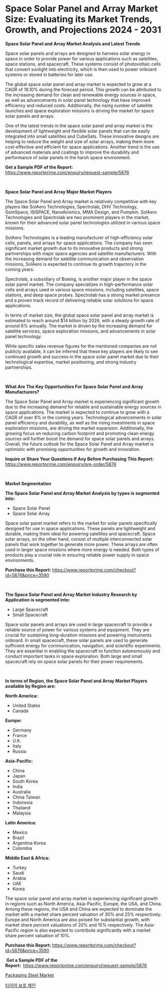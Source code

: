 <p><h1>Space Solar Panel and Array Market Size: Evaluating its Market Trends, Growth, and Projections 2024 - 2031</h1></p><p><strong>Space Solar Panel and Array Market Analysis and Latest Trends</strong></p>
<p><p>Space solar panels and arrays are designed to harness solar energy in space in order to provide power for various applications such as satellites, space stations, and spacecraft. These systems consist of photovoltaic cells that convert sunlight into electricity, which is then used to power onboard systems or stored in batteries for later use.</p><p>The global space solar panel and array market is expected to grow at a CAGR of 18.10% during the forecast period. This growth can be attributed to the increasing demand for clean and renewable energy sources in space, as well as advancements in solar panel technology that have improved efficiency and reduced costs. Additionally, the rising number of satellite launches and space exploration missions is driving the market for space solar panels and arrays.</p><p>One of the latest trends in the space solar panel and array market is the development of lightweight and flexible solar panels that can be easily integrated into small satellites and CubeSats. These innovative designs are helping to reduce the weight and size of solar arrays, making them more cost-effective and efficient for space applications. Another trend is the use of advanced materials and coatings to improve the durability and performance of solar panels in the harsh space environment.</p></p>
<p><strong>Get a Sample PDF of the Report:&nbsp;</strong> <a href="https://www.reportprime.com/enquiry/request-sample/5876">https://www.reportprime.com/enquiry/request-sample/5876</a></p>
<p>&nbsp;</p>
<p><strong>Space Solar Panel and Array Major Market Players</strong></p>
<p><p>The Space Solar Panel and Array market is relatively competitive with key players like SolAero Technologies, Spectrolab, DHV Technology, GomSpace, ISISPACE, NanoAvionics, MMA Design, and Pumpkin. SolAero Technologies and Spectrolab are two prominent players in the market, known for their advanced solar panel technologies utilized in various space missions.</p><p>SolAero Technologies is a leading manufacturer of high-efficiency solar cells, panels, and arrays for space applications. The company has seen significant market growth due to its innovative products and strong partnerships with major space agencies and satellite manufacturers. With the increasing demand for satellite communication and observation missions, SolAero is expected to continue its growth trajectory in the coming years.</p><p>Spectrolab, a subsidiary of Boeing, is another major player in the space solar panel market. The company specializes in high-performance solar cells and arrays used in various space missions, including satellites, space stations, and deep space probes. Spectrolab has a strong market presence and a proven track record of delivering reliable solar solutions for space applications.</p><p>In terms of market size, the global space solar panel and array market is estimated to reach around $14 billion by 2026, with a steady growth rate of around 6% annually. The market is driven by the increasing demand for satellite services, space exploration missions, and advancements in solar panel technology.</p><p>While specific sales revenue figures for the mentioned companies are not publicly available, it can be inferred that these key players are likely to see continued growth and success in the space solar panel market due to their technological expertise, market positioning, and strong industry partnerships.</p></p>
<p>&nbsp;</p>
<p><strong>What Are The Key Opportunities For Space Solar Panel and Array Manufacturers?</strong></p>
<p><p>The Space Solar Panel and Array market is experiencing significant growth due to the increasing demand for reliable and sustainable energy sources in space applications. The market is expected to continue to grow with a CAGR of over 8% in the coming years. Technological advancements in solar panel efficiency and durability, as well as the rising investments in space exploration missions, are driving the market expansion. Additionally, the growing focus on reducing carbon footprint and promoting clean energy sources will further boost the demand for space solar panels and arrays. Overall, the future outlook for the Space Solar Panel and Array market is optimistic with promising opportunities for growth and innovation.</p></p>
<p><strong>Inquire or Share Your Questions If Any Before Purchasing This Report:</strong> <a href="https://www.reportprime.com/enquiry/pre-order/5876">https://www.reportprime.com/enquiry/pre-order/5876</a></p>
<p>&nbsp;</p>
<p><strong>Market Segmentation</strong></p>
<p><strong>The Space Solar Panel and Array Market Analysis by types is segmented into:</strong></p>
<p><ul><li>Space Solar Panel</li><li>Space Solar Array</li></ul></p>
<p><p>Space solar panel market refers to the market for solar panels specifically designed for use in space applications. These panels are lightweight and durable, making them ideal for powering satellites and spacecraft. Space solar arrays, on the other hand, consist of multiple interconnected solar panels that work together to generate more power. These arrays are often used in larger space missions where more energy is needed. Both types of products play a crucial role in ensuring reliable power supply in space environments.</p></p>
<p><strong>Purchase this Report:&nbsp;</strong><a href="https://www.reportprime.com/checkout?id=5876&price=3590">https://www.reportprime.com/checkout?id=5876&price=3590</a></p>
<p>&nbsp;</p>
<p><strong>The Space Solar Panel and Array Market Industry Research by Application is segmented into:</strong></p>
<p><ul><li>Large Spacecraft</li><li>Small Spacecraft</li></ul></p>
<p><p>Space solar panels and arrays are used in large spacecraft to provide a reliable source of power for various systems and equipment. They are crucial for sustaining long-duration missions and powering instruments onboard. In small spacecraft, these solar panels are used to generate sufficient energy for communication, navigation, and scientific experiments. They are essential in enabling the spacecraft to function autonomously and conduct important tasks in space exploration. Both large and small spacecraft rely on space solar panels for their power requirements.</p></p>
<p>&nbsp;</p>
<p><strong>In terms of Region, the Space Solar Panel and Array Market Players available by Region are:</strong></p>
<p>
    <p> <strong> North America: </strong>
        <ul>
            <li>United States</li>
            <li>Canada</li>
        </ul>
        </p> 
    <p> <strong> Europe: </strong>
        <ul>
            <li>Germany</li>
            <li>France</li>
            <li>U.K.</li>
            <li>Italy</li>
            <li>Russia</li>
        </ul>
        </p> 
    <p> <strong> Asia-Pacific: </strong>
        <ul>
            <li>China</li>
            <li>Japan</li>
            <li>South Korea</li>
            <li>India</li>
            <li>Australia</li>
            <li>China Taiwan</li>
            <li>Indonesia</li>
            <li>Thailand</li>
            <li>Malaysia</li>
        </ul>
        </p> 
    <p> <strong> Latin America: </strong>
        <ul>
            <li>Mexico</li>
            <li>Brazil</li>
            <li>Argentina Korea</li>
            <li>Colombia</li>
        </ul>
        </p> 
    <p> <strong> Middle East & Africa: </strong>
        <ul>
            <li>Turkey</li>
            <li>Saudi</li>
            <li>Arabia</li>
            <li>UAE</li>
            <li>Korea</li>
        </ul>
    </p>
    </p>
<p><p>The space solar panel and array market is experiencing significant growth in regions such as North America, Asia-Pacific, Europe, the USA, and China. Among these regions, the USA and China are expected to dominate the market with a market share percent valuation of 30% and 25% respectively. Europe and North America are also poised for substantial growth, with market share percent valuations of 20% and 15% respectively. The Asia-Pacific region is also expected to contribute significantly with a market share percent valuation of 10%.</p></p>
<p><strong>Purchase this Report: </strong><a href="https://www.reportprime.com/checkout?id=5876&price=3590">https://www.reportprime.com/checkout?id=5876&price=3590</a></p>
<p>&nbsp;<strong>Get a Sample PDF of the Report:&nbsp;&nbsp;</strong><a href="https://www.reportprime.com/enquiry/request-sample/5876">https://www.reportprime.com/enquiry/request-sample/5876</a></p>
<p><strong></strong></p>
<p><p><a href="https://summer-dogwood-3e9.notion.site/Packaging-Steel-Market-with-the-goal-of-estimating-the-market-size-and-future-growth-potential-of-va-a92c9a3f13d24c289cb4c44b16833a00">Packaging Steel Market</a></p><p><a href="https://github.com/RichardLueilwitz787/Market-Research-Report-List-1/blob/main/377376115735.md">타이어 보호 체인</a></p></p>